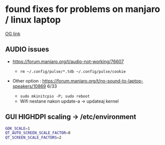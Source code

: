 # found fixes for problems on manjaro / linux laptop
[OG link](https://docs.google.com/document/d/1XkDPQqpmZLGNraAMVHqrHVrvYCX7os228FCXvnCbS8I/edit?tab=t.0)

## AUDIO issues 
- https://forum.manjaro.org/t/audio-not-working/76607
    - `rm ~/.config/pulse/*.tdb ~/.config/pulse/cookie`

- Other option : https://forum.manjaro.org/t/no-sound-to-laptop-speakers/10869 6/33
    - `sudo mkinitcpio -P; sudo reboot`
    - Wifi nestane nakon update-a -> updateaj kernel

## GUI HIGHDPI scaling -> /etc/environment 
```sh
GDK_SCALE=1
QT_AUTO_SCREEN_SCALE_FACTOR=0
QT_SCREEN_SCALE_FACTORS=2
```
